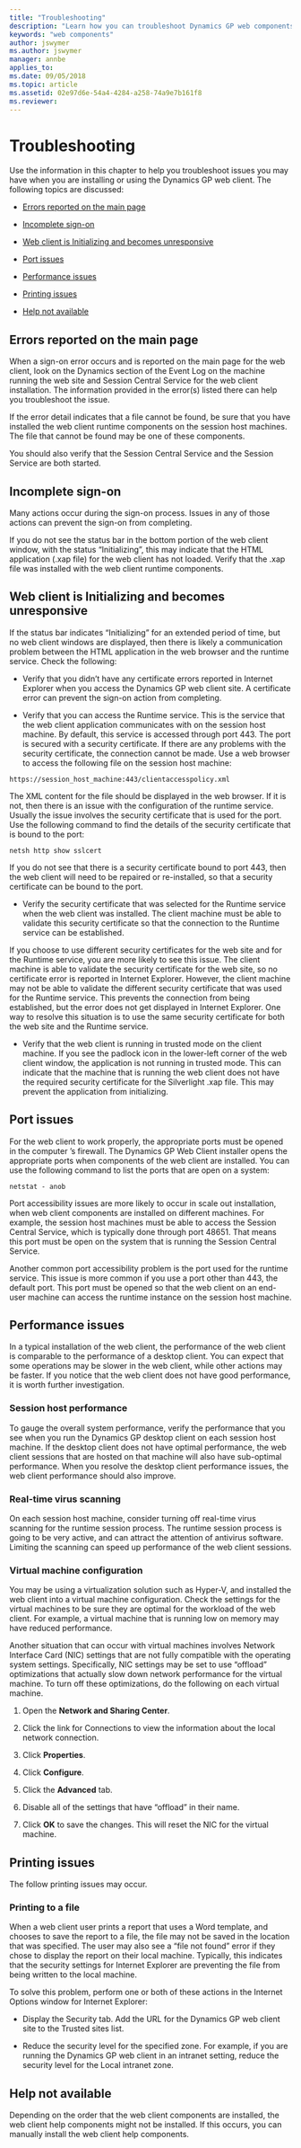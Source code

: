 ```yaml
---
title: "Troubleshooting"
description: "Learn how you can troubleshoot Dynamics GP web components."
keywords: "web components"
author: jswymer
ms.author: jswymer
manager: annbe
applies_to: 
ms.date: 09/05/2018
ms.topic: article
ms.assetid: 02e97d6e-54a4-4284-a258-74a9e7b161f8
ms.reviewer: 
---
```


# Troubleshooting

Use the information in this chapter to help you troubleshoot issues you may have when you are installing or using the Dynamics GP web client. The following topics are discussed:

- [Errors reported on the main page](#errors-reported-on-the-main-page)  

- [Incomplete sign-on](#incomplete-sign-on)  

- [Web client is Initializing and becomes unresponsive](#web-client-is-initializing-and-becomes-unresponsive)  

- [Port issues](#port-issues)  

- [Performance issues](#performance-issues)  

- [Printing issues](#printing-issues)  

- [Help not available](#help-not-available)  

## Errors reported on the main page

When a sign-on error occurs and is reported on the main page for the web client, look on the Dynamics section of the Event Log on the machine running the web site and Session Central Service for the web client installation. The information provided in the error(s) listed there can help you troubleshoot the issue.

If the error detail indicates that a file cannot be found, be sure that you have installed the web client runtime components on the session host machines. The file that cannot be found may be one of these components.

You should also verify that the Session Central Service and the Session Service are both started.

## Incomplete sign-on

Many actions occur during the sign-on process. Issues in any of those actions can prevent the sign-on from completing.

If you do not see the status bar in the bottom portion of the web client window, with the status “Initializing”, this may indicate that the HTML application (.xap file) for the web client has not loaded. Verify that the .xap file was installed with the web client runtime components.

## Web client is Initializing and becomes unresponsive

If the status bar indicates “Initializing” for an extended period of time, but no web client windows are displayed, then there is likely a communication problem between the HTML application in the web browser and the runtime service. Check the following:

- Verify that you didn’t have any certificate errors reported in Internet Explorer when you access the Dynamics GP web client site. A certificate error can prevent the sign-on action from completing.

- Verify that you can access the Runtime service. This is the service that the web client application communicates with on the session host machine. By default, this service is accessed through port 443. The port is secured with a security certificate. If there are any problems with the security certificate, the connection cannot be made. Use a web browser to access the following file on the session host machine:

`https://session_host_machine:443/clientaccesspolicy.xml`

The XML content for the file should be displayed in the web browser. If it is not, then there is an issue with the configuration of the runtime service. Usually the issue involves the security certificate that is used for the port. Use the following command to find the details of the security certificate that is bound to the port:

```
netsh http show sslcert
```

If you do not see that there is a security certificate bound to port 443, then the web client will need to be repaired or re-installed, so that a security certificate can be bound to the port.

- Verify the security certificate that was selected for the Runtime service when the web client was installed. The client machine must be able to validate this security certificate so that the connection to the Runtime service can be established.

If you choose to use different security certificates for the web site and for the Runtime service, you are more likely to see this issue. The client machine is able to validate the security certificate for the web site, so no certificate error is reported in Internet Explorer. However, the client machine may not be able to validate the different security certificate that was used for the Runtime service. This prevents the connection from being established, but the error does not get displayed in Internet Explorer. One way to resolve this situation is to use the same security certificate for both the web site and the Runtime service.

- Verify that the web client is running in trusted mode on the client machine. If you see the padlock icon in the lower-left corner of the web client window, the application is not running in trusted mode. This can indicate that the machine that is running the web client does not have the required security certificate for the Silverlight .xap file. This may prevent the application from initializing.

## Port issues

For the web client to work properly, the appropriate ports must be opened in the computer ’s firewall. The Dynamics GP Web Client installer opens the appropriate ports when components of the web client are installed. You can use the following command to list the ports that are open on a system:

```
netstat - anob
```

Port accessibility issues are more likely to occur in scale out installation, when web client components are installed on different machines. For example, the session host machines must be able to access the Session Central Service, which is typically done through port 48651. That means this port must be open on the system that is running the Session Central Service.

Another common port accessibility problem is the port used for the runtime service. This issue is more common if you use a port other than 443, the default port. This port must be opened so that the web client on an end-user machine can access the runtime instance on the session host machine.

## Performance issues

In a typical installation of the web client, the performance of the web client is comparable to the performance of a desktop client. You can expect that some operations may be slower in the web client, while other actions may be faster. If you notice that the web client does not have good performance, it is worth further investigation.

### Session host performance

To gauge the overall system performance, verify the performance that you see when you run the Dynamics GP desktop client on each session host machine. If the desktop client does not have optimal performance, the web client sessions that are hosted on that machine will also have sub-optimal performance. When you resolve the desktop client performance issues, the web client performance should also improve.

### Real-time virus scanning

On each session host machine, consider turning off real-time virus scanning for the runtime session process. The runtime session process is going to be very active, and can attract the attention of antivirus software. Limiting the scanning can speed up performance of the web client sessions.

### Virtual machine configuration

You may be using a virtualization solution such as Hyper-V, and installed the web client into a virtual machine configuration. Check the settings for the virtual machines to be sure they are optimal for the workload of the web client. For example, a virtual machine that is running low on memory may have reduced performance.

Another situation that can occur with virtual machines involves Network Interface Card (NIC) settings that are not fully compatible with the operating system settings. Specifically, NIC settings may be set to use “offload” optimizations that actually slow down network performance for the virtual machine. To turn off these optimizations, do the following on each virtual machine.

1. Open the **Network and Sharing Center**.

2. Click the link for Connections to view the information about the local network connection.

3. Click **Properties**.

4. Click **Configure**.

5. Click the **Advanced** tab.

6. Disable all of the settings that have “offload” in their name.

7. Click **OK** to save the changes. This will reset the NIC for the virtual machine.

## Printing issues

The follow printing issues may occur.

### Printing to a file

When a web client user prints a report that uses a Word template, and chooses to save the report to a file, the file may not be saved in the location that was specified. The user may also see a “file not found” error if they chose to display the report on their local machine. Typically, this indicates that the security settings for Internet Explorer are preventing the file from being written to the local machine.

To solve this problem, perform one or both of these actions in the Internet Options window for Internet Explorer:

- Display the Security tab. Add the URL for the Dynamics GP web client site to the Trusted sites list.

- Reduce the security level for the specified zone. For example, if you are running the Dynamics GP web client in an intranet setting, reduce the security level for the Local intranet zone.

## Help not available

Depending on the order that the web client components are installed, the web client help components might not be installed. If this occurs, you can manually install the web client help components.
